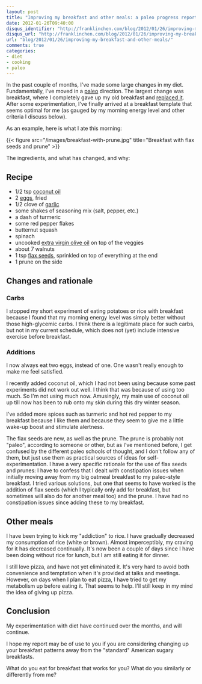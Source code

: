 ```yaml
---
layout: post
title: "Improving my breakfast and other meals: a paleo progress report"
date: 2012-01-26T09:40:00
disqus_identifier: "http://franklinchen.com/blog/2012/01/26/improving-my-breakfast-and-other-meals/"
disqus_url: "http://franklinchen.com/blog/2012/01/26/improving-my-breakfast-and-other-meals/"
url: "blog/2012/01/26/improving-my-breakfast-and-other-meals/"
comments: true
categories:
- diet
- cooking
- paleo
---
```

In the past couple of months, I've made some large changes in my diet. Fundamentally, I've moved in a [paleo](/categories/paleo/) direction. The largest change was breakfast, where I completely gave up my old breakfast and [replaced it](/blog/2011/11/03/one-of-these-breakfasts-is-not-paleo/). After some experimentation, I've finally arrived at a breakfast template that seems optimal for me (as gauged by my morning energy level and other criteria I discuss below).

As an example, here is what I ate this morning:

{{< figure src="/images/breakfast-with-prune.jpg" title="Breakfast with flax seeds and prune" >}}

The ingredients, and what has changed, and why:

<!--more-->

## Recipe

- 1/2 tsp [coconut oil](http://www.organicfacts.net/organic-oils/organic-coconut-oil/health-benefits-of-coconut-oil.html)
- 2 [eggs](/blog/2011/11/28/thankful-for-the-free-range-orange-yolked-eggs/), fried
- 1/2 clove of [garlic](http://www.garlic-central.com/garlic-health.html)
- some shakes of seasoning mix (salt, pepper, etc.)
- a dash of turmeric
- some red pepper flakes
- butternut squash
- spinach
- uncooked [extra virgin olive oil](http://www.traderjoes.com/how-to/olive-oil.asp) on top of the veggies
- about 7 walnuts
- 1 tsp [flax seeds](http://lowcarbdiets.about.com/od/whattoeat/a/flaxinfo.htm), sprinkled on top of everything at the end
- 1 prune on the side

## Changes and rationale

### Carbs

I stopped my short experiment of eating potatoes or rice with breakfast because I found that my morning energy level was simply better without those high-glycemic carbs. I think there is a legitimate place for such carbs, but not in my current schedule, which does not (yet) include intensive exercise before breakfast.

### Additions

I now always eat two eggs, instead of one. One wasn't really enough to make me feel satisfied.

I recently added coconut oil, which I had not been using because some past experiments did not work out well. I think that was because of using too much. So I'm not using much now. Amusingly, my main use of coconut oil up till now has been to rub onto my skin during this dry winter season.

I've added more spices such as turmeric and hot red pepper to my breakfast because I like them and because they seem to give me a little wake-up boost and stimulate alertness.

The flax seeds are new, as well as the prune. The prune is probably not "paleo", according to someone or other, but as I've mentioned before, I get confused by the different paleo schools of thought, and I don't follow any of them, but just use them as practical sources of ideas for self-experimentation. I have a very specific rationale for the use of flax seeds and prunes: I have to confess that I dealt with constipation issues when initially moving away from my big oatmeal breakfast to my paleo-style breakfast. I tried various solutions, but one that seems to have worked is the addition of flax seeds (which I typically only add for breakfast, but sometimes will also do for another meal too) and the prune. I have had no constipation issues since adding these to my breakfast.

## Other meals

I have been trying to kick my "addiction" to rice. I have gradually decreased my consumption of rice (white or brown). Almost imperceptibly, my craving for it has decreased continually. It's now been a couple of days since I have been doing without rice for lunch, but I am still eating it for dinner.

I still love pizza, and have not yet eliminated it. It's very hard to avoid both convenience and temptation when it's provided at talks and meetings. However, on days when I plan to eat pizza, I have tried to get my metabolism up before eating it. That seems to help. I'll still keep in my mind the idea of giving up pizza.

## Conclusion

My experimentation with diet have continued over the months, and will continue.

I hope my report may be of use to you if you are considering changing up your breakfast patterns away from the "standard" American sugary breakfasts.

What do you eat for breakfast that works for you? What do you similarly or differently from me?
